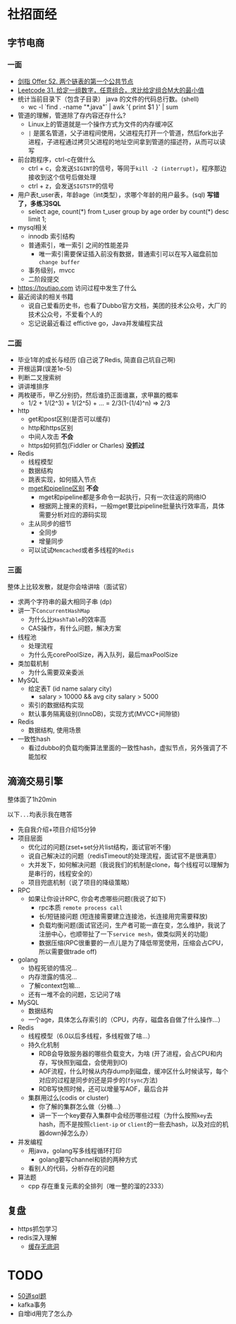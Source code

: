 # 社招面经

## 字节电商

### 一面

- [剑指 Offer 52. 两个链表的第一个公共节点](https://leetcode-cn.com/problems/liang-ge-lian-biao-de-di-yi-ge-gong-gong-jie-dian-lcof/)
- [Leetcode 31. 给定一组数字，任意组合，求比给定组合M大的最小值](https://leetcode-cn.com/problems/next-permutation/)
- 统计当前目录下（包含子目录） java 的文件的代码总行数。(shell)
    * wc -l \`find . -name "*.java"\` | awk '{ print $1 }' | sum
- 管道的理解，管道除了存内容还存什么?
    * Linux上的管道就是一个操作方式为文件的内存缓冲区
    * `|` 是匿名管道，父子进程间使用，父进程先打开一个管道，然后fork出子进程，子进程通过拷贝父进程的地址空间拿到管道的描述符，从而可以读写
- 前台跑程序，ctrl-c在做什么
    * ctrl + c，会发送`SIGINT`的信号，等同于`kill -2 (interrupt)`，程序那边接收到这个信号后做处理
    * ctrl + z，会发送`SIGTSTP`的信号
- 用户表t_user表，年龄age（int类型），求哪个年龄的用户最多。(sql) **写错了，多练习SQL**
    * select age, count(\*) from t_user group by age order by count(*) desc limit 1;
- mysql相关
    * innodb 索引结构
    * 普通索引，唯一索引 之间的性能差异
        * 唯一索引需要保证插入前没有数据，普通索引可以在写入磁盘前加 `change buffer`
    * 事务级别，mvcc
    * 二阶段提交
- https://toutiao.com 访问过程中发生了什么
- 最近阅读的相关书籍
    * 说自己爱看历史书，也看了Dubbo官方文档，美团的技术公众号，大厂的技术公众号，不爱看个人的
    * 忘记说最近看过 effictive go，Java并发编程实战

### 二面

- 毕业1年的成长与经历 (自己说了Redis, 简直自己坑自己啊)
- 开根运算(误差1e-5)
- 判断二叉搜索树
- 讲讲堆排序
- 两枚硬币，甲乙分别扔，然后谁扔正面谁赢，求甲赢的概率
    * 1/2 + 1/(2^3) + 1/(2^5) + ... = 2/3(1-(1/4)^n) => 2/3
- http
    * get和post区别(是否可以缓存)
    * http和https区别
    * 中间人攻击 **不会**
    * https如何抓包(Fiddler or Charles) **没抓过**
- Redis
    * 线程模型
    * 数据结构
    * 跳表实现，如何插入节点
    * [mget和pipeline区别](https://jzwdsb.github.io/2019/02/redis_pipeline_mget/) **不会**
        * mget和pipeline都是多命令一起执行，只有一次往返的网络IO
        * 根据网上搜来的资料，一般mget要比pipeline批量执行效率高，具体需要分析对应的源码实现
    * 主从同步的细节
        * 全同步
        * 增量同步
    * 可以试试`Memcached`或者多线程的`Redis`

### 三面

整体上比较发散，就是你会啥讲啥（面试官）

- 求两个字符串的最大相同子串 (dp)
- 讲一下`ConcurrentHashMap`
    * 为什么比`HashTable`的效率高
    * CAS操作，有什么问题，解决方案
- 线程池
    * 处理流程
    * 为什么先corePoolSize，再入队列，最后maxPoolSize
- 类加载机制
    * 为什么需要双亲委派
- MySQL
    * 给定表T (id name salary city)
        * salary > 10000 && avg city salary > 5000
    * 索引的数据结构实现
    * 默认事务隔离级别(InnoDB)，实现方式(MVCC+间隙锁)
- Redis
    * 数据结构, 使用场景
- 一致性hash
    * 看过dubbo的负载均衡算法里面的一致性hash，虚拟节点，另外强调了不能加权

## 滴滴交易引擎

整体面了1h20min

以下`...`均表示我在瞎答

- 先自我介绍+项目介绍15分钟
- 项目层面
    * 优化过的问题(zset+set分片list结构，面试官听不懂)
    * 说自己解决过的问题（redisTimeout的处理流程，面试官不是很满意）
    * 大并发下，如何解决问题（我说我们的机制是clone，每个线程可以理解为是串行的，线程安全的）
    * 项目兜底机制（说了项目的降级策略）
- RPC
    * 如果让你设计RPC, 你会考虑哪些问题(我说了如下)
        - rpc本质 `remote process call`
        - 长/短链接问题 (短连接需要建立连接池，长连接用完需要释放)
        - 负载均衡问题(面试官还问，生产者可能一直在变，怎么维护，我说了注册中心，也顺带扯了一下`service mesh`，做类似网关的功能)
        - 数据压缩(RPC很重要的一点儿是为了降低带宽使用，压缩会占CPU，所以需要做trade off)
- golang
    * 协程死锁的情况...
    * 内存泄露的情况...
    * 了解context包嘛...
    * 还有一堆不会的问题，忘记问了啥
- MySQL
    * 数据结构
    * 一个age，具体怎么存索引的（CPU，内存，磁盘各自做了什么操作...）
- Redis
    * 线程模型（6.0以后多线程，多线程做了啥...）
    * 持久化机制
        - RDB会导致服务器的哪些负载变大，为啥 (开了进程，会占CPU和内存，写快照到磁盘，会使用到IO)
        - AOF流程，什么时候从内存dump到磁盘，缓冲区什么时候读写，每个对应的过程是同步的还是异步的(`fsync`方法)
        - RDB写快照时候，还可以增量写AOF，最后合并
    * 集群用过么(codis or cluster)
        - 你了解的集群怎么做（分桶...）
        - 讲一下一个key要存入集群中会经历哪些过程（为什么按照`key`去hash，而不是按照`client-ip` or `client`的一些去hash，以及对应的机器down掉怎么办）
- 并发编程
    * 用java，golang写多线程循环打印
        * golang要写channel和锁的两种方式
    * 看别人的代码，分析存在的问题
- 算法题
    * cpp 存在重复元素的全排列（唯一整的溜的2333）


## 复盘

- https抓包学习
- redis深入理解
    - [缓存无底洞](https://blog.csdn.net/erica_1230/article/details/50569301)

# TODO

- [50道sql题](https://www.jianshu.com/p/476b52ee4f1b)
- kafka事务
- 自增id用完了怎么办
